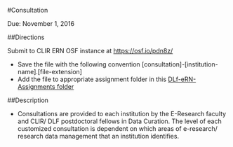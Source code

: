 #Consultation

Due: November 1, 2016

##Directions

Submit to CLIR ERN OSF instance at <https://osf.io/pdn8z/>
  * Save the file with the following convention [consultation]-[institution-name].[file-extension]
  * Add the file to appropriate assignment folder in this [DLf-eRN-Assignments folder](https://drive.google.com/folderview?id=0B00qDiMLT3XddXBOWWRZM1RISkk&usp=sharing)

##Description

  * Consultations are provided to each institution by the E-Research faculty and CLIR/ DLF postdoctoral fellows in Data Curation. The level of each customized consultation is dependent on which areas of e-research/ research data management that an institution identifies.

